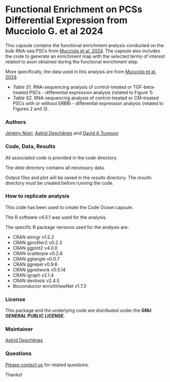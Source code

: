# Functional Enrichment on PCSs Differential Expression from Mucciolo G. et al 2024

This capsule contains the functional enrichment analysis conducted on the 
bulk RNA-seq PSCs from 
[Mucciolo et al. 2024](https://doi.org/10.1016/j.ccell.2023.12.002).
The capsule also includes the code to generate an enrichment map with the 
selected terms of interest related to axon obtained during the 
functional enrichment step.

More specifically, the data used in this analysis are from [Mucciolo et al. 2024](https://doi.org/10.1016/j.ccell.2023.12.002):

- *Table S1.* RNA-sequencing analysis of control-treated or TGF-beta-treated PSCs - differential expression analysis (related to Figure 1).
- *Table S2.* RNA-sequencing analysis of control-treated or CM-treated PSCs with or without ERBBi - differential expression analysis (related to Figures 2 and 3).

### Authors 

[J&eacute;r&eacute;my Nigri](https://orcid.org/0000-0003-1358-1863), [Astrid Desch&ecirc;nes](https://orcid.org/0000-0001-7846-6749) and [David A Tuveson](https://tuvesonlab.labsites.cshl.edu/)

### Code, Data, Results

All associated code is provided in the *code* directory.

The *data* directory contains all necessary data.

Output files and plot will be saved in the *results* directory. The *results* 
directory must be created before running the code.

### How to replicate analysis

This code has been used to create the Code Ocean capsule.

The R software v4.5.1 was used for the analysis.

The specific R package versions used for the analysis are:

* CRAN stringr v1.5.2 
* CRAN gprofiler2 v0.2.3 
* CRAN ggplot2 v4.0.0
* CRAN scatterpie v0.2.6
* CRAN ggtangle v0.0.7
* CRAN ggrepel v0.9.6
* CRAN ggnetwork v0.5.14
* CRAN igraph v2.1.4
* CRAN devtools v2.4.5
* Bioconductor enrichViewNet v1.7.3


### License ###

This package and the underlying  code are distributed under 
the **GNU GENERAL PUBLIC LICENSE**.

### Maintainer

[Astrid Desch&ecirc;nes](http://ca.linkedin.com/in/astriddeschenes "Astrid Desch&ecirc;nes")

### Questions

[Please contact us](https://github.com/adeschen/Bulk-RNA_PSCs_Functional_Enrichment/issues) for related questions.

Thanks!